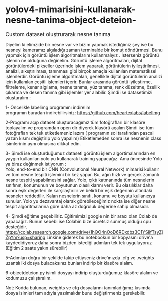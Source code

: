 # yolov4-mimarisini-kullanarak-nesne-tanima-object-deteion-
<big>Custom dataset oluştrurarak nesne tanıma</big>


  Diyelim ki elimzide bir nesne var ve bizim yapmak istediğimiz şey ise bu nesneyi kameramız algıladığı zaman terminalde bir komut döndürmesi.
Bunu yapmak için görüntü işlem algoritmalarını kullanmalıyız . İsterseniz görüntü işlemin ne olduğuna değinelim. Görüntü işleme algoritmaları, dijital görüntülerdeki pikseller üzerinde işlem yaparak, görüntülerin iyileştirilmesi, analizi, sıkıştırılması, tanınması gibi birçok amaçla kullanılan matematiksel işlemlerdir. Görüntü işleme algoritmaları, genellikle dijital görüntülerin analizi için kullanılan çeşitli işlemleri içerir. Bunlar arasında görüntü iyileştirme, filtreleme, kenar algılama, nesne tanıma, yüz tanıma, renk düzeltme, özellik çıkarma ve desen tanıma gibi işlemler yer alabilir. 
Şimdi ise datasetimizi oluşturalım :<br />


1- Öncelikle labelimg programını indirelim <br />
programın buradan indirebilirsiniz: https://github.com/heartexlabs/labelImg<br />


2-Programı açıp dataset oluşturacağımız tüm fotoğrafları bir klasöre toplayalım ve programdan open dir diyerek klasörü açalım
Şimdi ise tüm fotoğrafları tek tek etiketlemeniz lazım ( programın sol tarafından pascal yazan kısmı değiştirip yolo yapalım)
Etiketlemeden sonra ise nesnenin class isimlerinin aynı olmasına dikkat edin.<br />


3- Şimdi ise oluşturduğumuz dataseti görüntü işlem algortimalarından en yaygın kullanılan yolo yu kullanarak training yapacağız.
Ama öncesinde Yolo ya biraz değinmek istiyorum :<br />
Yolo, end-to-end bir CNN (Convolutional Neural Network) mimarisi kullanır ve tüm nesne tespiti işlemini bir kez yapar. Bu, ağın hızlı ve gerçek zamanlı nesne tespiti yapabilmesini sağlar. Yolo, çıktı katmanında tüm nesnelerin sınıfının, konumunun ve boyutunun olasılıklarını verir. Bu olasılıklar daha sonra eşik değerleri ile karşılaştırılır ve belirli bir eşik değerinin altındaki nesneler reddedilir. Kalan nesnelerin sınıfı, konumu ve boyutu kullanıcıya sunulur. Yolo yu dezavantaj olarak görebileceğimiz nokta ise diğer nesne tespit algoritmalarına göre daha az doğruluk değerine sahip olmasıdır.<br />


4- Şimdi eğitime geçebiliriz. Eğitimimizi google nin bir aracı olan Colab de yapacağız. Bunun sebebi ise Colabin bize ücretsiz sunmuş olduğu cpu desteğidir.
https://colab.research.google.com/drive/1hQO4nOoD6RDxdbz3C1YSiifTsyZjZpYm?usp=sharing Linkine giderek bu notebookun bir kopyasını drive'a kaydedidiyoruz daha sonra bizden istediği adımları tek tek uyguluyoruz (Eğitim 2 saate yakın sürebilir)<br />


5-Adımları doğru bir şekilde takip ettiyseniz drive'ınızda .cfg ve .weights uzantılı iki dosya bulacaksınız bunları indirip bir klasöre alalım.<br />


6-objectdeteion.py isimli dosyayı indirip oluşturduğumuz klasöre alalım ve kodumuzu çalıştıralım.<br />


Not: Kodda bulunan, weights ve cfg dosyalarını tanımladığımız kısımda dosya isimleri tam adıyla yazılmalıdır bunu değiştirmeniz gerekebilir.
